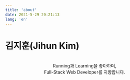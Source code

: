 ```yaml
---
title: 'about'
date: 2021-5-29 20:21:13
lang: 'en'
---
```


# 김지훈(Jihun Kim)

<div align="center">
<br />
Running과 Learning을 좋아하며, <br />
Full-Stack Web Developer를 지향합니다.

</div>
